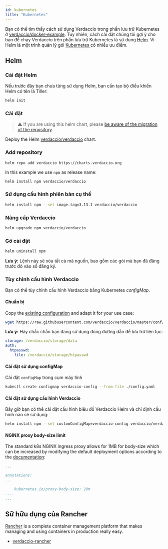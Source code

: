```yaml
---
id: kubernetes
title: "Kubernetes"
---
```


 Bạn có thể tìm thấy cách sử dụng Verdaccio trong phần lưu trữ Kubernetes ở [verdaccio/docker-example](https://github.com/verdaccio/docker-examples/tree/master/kubernetes-example). Tuy nhiên, cách cài đặt chúng tôi gợi ý cho bạn để chạy Verdaccio trên phần lưu trữ Kubernetes là sử dụng [Helm](https://helm.sh). Vì Helm là một trình quản lý gói [ Kubernetes ](https://kubernetes.io) có nhiều ưu điểm.

## Helm

### Cài đặt Helm

Nếu trước đây bạn chưa từng sử dụng Helm, bạn cần tạo bộ điều khiển Helm có tên là Tiller:

```bash
helm init
```

### Cài đặt

> ⚠️ If you are using this helm chart, please [be aware of the migration of the repository](https://github.com/verdaccio/verdaccio/issues/1767).

Deploy the Helm [verdaccio/verdaccio](https://github.com/verdaccio/charts) chart.

### Add repository

    helm repo add verdaccio https://charts.verdaccio.org
    

In this example we use `npm` as release name:

```bash
helm install npm verdaccio/verdaccio
```

### Sử dụng cấu hình phiên bản cụ thể

```bash
helm install npm --set image.tag=3.13.1 verdaccio/verdaccio
```

### Nâng cấp Verdaccio

```bash
helm upgrade npm verdaccio/verdaccio
```

### Gỡ cài đặt

```bash
helm uninstall npm
```

**Lưu ý:** Lệnh này sẽ xóa tất cả mã nguồn, bao gồm các gói mà bạn đã đăng trước đó vào sổ đăng ký.

### Tùy chỉnh cấu hình Verdaccio

Bạn có thể tùy chỉnh cấu hình Verdaccio bằng Kubernetes *configMap*.

#### Chuẩn bị

Copy the [existing configuration](https://github.com/verdaccio/verdaccio/blob/master/conf/docker.yaml) and adapt it for your use case:

```bash
wget https://raw.githubusercontent.com/verdaccio/verdaccio/master/conf/docker.yaml -O config.yaml
```

**Lưu ý:** Hãy chắc chắn bạn đang sử dụng đúng đường dẫn để lưu trữ liên tục:

```yaml
storage: /verdaccio/storage/data
auth:
  htpasswd:
    file: /verdaccio/storage/htpasswd
```

#### Cài đặt sử dụng configMap

Cài đặt `configMap` trong cụm máy tính

```bash
kubectl create configmap verdaccio-config --from-file ./config.yaml
```

#### Cài đặt sử dụng cấu hình Verdaccio

Bây giờ bạn có thể cài đặt cấu hình biểu đồ Verdaccio Helm và chỉ định cấu hình nào sẽ sử dụng:

```bash
helm install npm --set customConfigMap=verdaccio-config verdaccio/verdaccio
```

#### NGINX proxy body-size limit

The standard k8s NGINX ingress proxy allows for 1MB for body-size which can be increased by modifying the default deployment options according to the [documentation](https://kubernetes.github.io/ingress-nginx/user-guide/nginx-configuration/annotations/#custom-max-body-size):

```yaml
...

annotations:
...

    kubernetes.io/proxy-body-size: 20m
....    
...

```

## Sữ hữu dụng của Rancher

[Rancher](http://rancher.com/) is a complete container management platform that makes managing and using containers in production really easy.

* [verdaccio-rancher](https://github.com/lgaticaq/verdaccio-rancher)